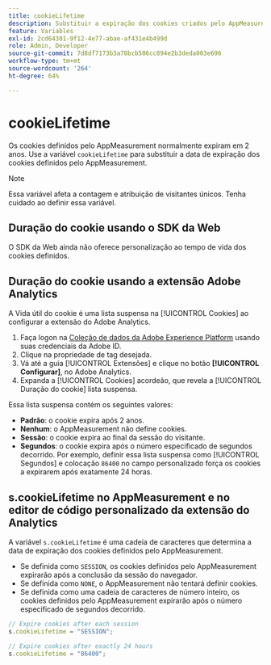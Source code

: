 ```yaml
---
title: cookieLifetime
description: Substituir a expiração dos cookies criados pelo AppMeasurement.
feature: Variables
exl-id: 2cd64301-9f12-4e77-abae-af431e4b499d
role: Admin, Developer
source-git-commit: 7d8df7173b3a78bcb506cc894e2b3deda003e696
workflow-type: tm+mt
source-wordcount: '264'
ht-degree: 64%

---
```


# cookieLifetime

Os cookies definidos pelo AppMeasurement normalmente expiram em 2 anos. Use a variável `cookieLifetime` para substituir a data de expiração dos cookies definidos pelo AppMeasurement.

>[!NOTE]
>
>Essa variável afeta a contagem e atribuição de visitantes únicos. Tenha cuidado ao definir essa variável.

## Duração do cookie usando o SDK da Web

O SDK da Web ainda não oferece personalização ao tempo de vida dos cookies definidos.

## Duração do cookie usando a extensão Adobe Analytics

A Vida útil do cookie é uma lista suspensa na [!UICONTROL Cookies] ao configurar a extensão do Adobe Analytics.

1. Faça logon na [Coleção de dados da Adobe Experience Platform](https://experience.adobe.com/data-collection) usando suas credenciais da Adobe ID.
1. Clique na propriedade de tag desejada.
1. Vá até a guia [!UICONTROL Extensões] e clique no botão **[!UICONTROL Configurar]**, no Adobe Analytics.
1. Expanda a [!UICONTROL Cookies] acordeão, que revela a [!UICONTROL Duração do cookie] lista suspensa.

Essa lista suspensa contém os seguintes valores:

* **Padrão**: o cookie expira após 2 anos.
* **Nenhum**: o AppMeasurement não define cookies.
* **Sessão**: o cookie expira ao final da sessão do visitante.
* **Segundos**: o cookie expira após o número especificado de segundos decorrido. Por exemplo, definir essa lista suspensa como [!UICONTROL Segundos] e colocação `86400` no campo personalizado força os cookies a expirarem após exatamente 24 horas.

## s.cookieLifetime no AppMeasurement e no editor de código personalizado da extensão do Analytics

A variável `s.cookieLifetime` é uma cadeia de caracteres que determina a data de expiração dos cookies definidos pelo AppMeasurement.

* Se definida como `SESSION`, os cookies definidos pelo AppMeasurement expirarão após a conclusão da sessão do navegador.
* Se definida como `NONE`, o AppMeasurement não tentará definir cookies.
* Se definida como uma cadeia de caracteres de número inteiro, os cookies definidos pelo AppMeasurement expirarão após o número especificado de segundos decorrido.

```js
// Expire cookies after each session
s.cookieLifetime = "SESSION";

// Expire cookies after exactly 24 hours
s.cookieLifetime = "86400";
```
